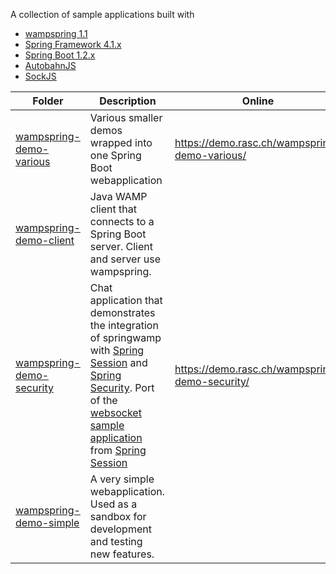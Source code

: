 A collection of sample applications built with 

   * [wampspring 1.1](https://github.com/ralscha/wampspring/)
   * [Spring Framework 4.1.x](http://projects.spring.io/spring-framework/)
   * [Spring Boot 1.2.x](http://projects.spring.io/spring-boot/)
   * [AutobahnJS](http://autobahn.ws/js/reference_wampv1.html)
   * [SockJS](https://github.com/sockjs/sockjs-client)


| Folder                    | Description   | Online  |
| ------------------------- |-------------- | --------|
| [wampspring-demo-various](https://github.com/ralscha/wampspring-demos/tree/master/wampspring-demo-various)   | Various smaller demos wrapped into one Spring Boot webapplication | https://demo.rasc.ch/wampspring-demo-various/ |
| [wampspring-demo-client](https://github.com/ralscha/wampspring-demos/tree/master/wampspring-demo-client)    | Java WAMP client that connects to a Spring Boot server. Client and server use wampspring. |  |
| [wampspring-demo-security](https://github.com/ralscha/wampspring-demos/tree/master/wampspring-demo-security)  | Chat application that demonstrates the integration of springwamp with [Spring Session](http://projects.spring.io/spring-session/) and [Spring Security](http://projects.spring.io/spring-security/). Port of the [websocket sample application](https://github.com/spring-projects/spring-session/tree/master/samples/websocket) from [Spring Session](http://projects.spring.io/spring-session/) |  https://demo.rasc.ch/wampspring-demo-security/ |
| [wampspring-demo-simple](https://github.com/ralscha/wampspring-demos/tree/master/wampspring-demo-simple)    | A very simple webapplication. Used as a sandbox for development and testing new features. |  |
